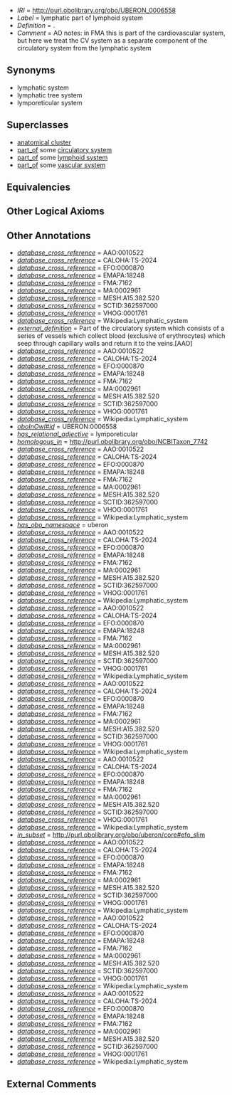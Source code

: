  * *IRI* = http://purl.obolibrary.org/obo/UBERON_0006558
 * *Label* = lymphatic part of lymphoid system
 * *Definition* = .
 * *Comment* = AO notes: in FMA this is part of the cardiovascular system, but here we treat the CV system as a separate component of the circulatory system from the lymphatic system

## Synonyms

 * lymphatic system
 * lymphatic tree system
 * lymporeticular system

## Superclasses

 * [anatomical cluster](../../UBERON/77/UBERON_0000477.md)
 * [part_of](../../BFO/50/BFO_0000050.md) some [circulatory system](../../UBERON/09/UBERON_0001009.md)
 * [part_of](../../BFO/50/BFO_0000050.md) some [lymphoid system](../../UBERON/65/UBERON_0002465.md)
 * [part_of](../../BFO/50/BFO_0000050.md) some [vascular system](../../UBERON/98/UBERON_0007798.md)

## Equivalencies


## Other Logical Axioms


## Other Annotations

 * *[database_cross_reference](../../ef/oboInOwl#hasDbXref.md)* = AAO:0010522
 * *[database_cross_reference](../../ef/oboInOwl#hasDbXref.md)* = CALOHA:TS-2024
 * *[database_cross_reference](../../ef/oboInOwl#hasDbXref.md)* = EFO:0000870
 * *[database_cross_reference](../../ef/oboInOwl#hasDbXref.md)* = EMAPA:18248
 * *[database_cross_reference](../../ef/oboInOwl#hasDbXref.md)* = FMA:7162
 * *[database_cross_reference](../../ef/oboInOwl#hasDbXref.md)* = MA:0002961
 * *[database_cross_reference](../../ef/oboInOwl#hasDbXref.md)* = MESH:A15.382.520
 * *[database_cross_reference](../../ef/oboInOwl#hasDbXref.md)* = SCTID:362597000
 * *[database_cross_reference](../../ef/oboInOwl#hasDbXref.md)* = VHOG:0001761
 * *[database_cross_reference](../../ef/oboInOwl#hasDbXref.md)* = Wikipedia:Lymphatic_system
 * *[external_definition](../../UBPROP/01/UBPROP_0000001.md)* = Part of the circulatory system which consists of a series of vessels which collect blood (exclusive of erythrocytes) which seep through capillary walls and return it to the veins.[AAO]
 * *[database_cross_reference](../../ef/oboInOwl#hasDbXref.md)* = AAO:0010522
 * *[database_cross_reference](../../ef/oboInOwl#hasDbXref.md)* = CALOHA:TS-2024
 * *[database_cross_reference](../../ef/oboInOwl#hasDbXref.md)* = EFO:0000870
 * *[database_cross_reference](../../ef/oboInOwl#hasDbXref.md)* = EMAPA:18248
 * *[database_cross_reference](../../ef/oboInOwl#hasDbXref.md)* = FMA:7162
 * *[database_cross_reference](../../ef/oboInOwl#hasDbXref.md)* = MA:0002961
 * *[database_cross_reference](../../ef/oboInOwl#hasDbXref.md)* = MESH:A15.382.520
 * *[database_cross_reference](../../ef/oboInOwl#hasDbXref.md)* = SCTID:362597000
 * *[database_cross_reference](../../ef/oboInOwl#hasDbXref.md)* = VHOG:0001761
 * *[database_cross_reference](../../ef/oboInOwl#hasDbXref.md)* = Wikipedia:Lymphatic_system
 * *[oboInOwl#id](../../id/oboInOwl#id.md)* = UBERON:0006558
 * *[has_relational_adjective](../../UBPROP/07/UBPROP_0000007.md)* = lymporeticular
 * *[homologous_in](../../core#homologous/in/core#homologous_in.md)* = http://purl.obolibrary.org/obo/NCBITaxon_7742
 * *[database_cross_reference](../../ef/oboInOwl#hasDbXref.md)* = AAO:0010522
 * *[database_cross_reference](../../ef/oboInOwl#hasDbXref.md)* = CALOHA:TS-2024
 * *[database_cross_reference](../../ef/oboInOwl#hasDbXref.md)* = EFO:0000870
 * *[database_cross_reference](../../ef/oboInOwl#hasDbXref.md)* = EMAPA:18248
 * *[database_cross_reference](../../ef/oboInOwl#hasDbXref.md)* = FMA:7162
 * *[database_cross_reference](../../ef/oboInOwl#hasDbXref.md)* = MA:0002961
 * *[database_cross_reference](../../ef/oboInOwl#hasDbXref.md)* = MESH:A15.382.520
 * *[database_cross_reference](../../ef/oboInOwl#hasDbXref.md)* = SCTID:362597000
 * *[database_cross_reference](../../ef/oboInOwl#hasDbXref.md)* = VHOG:0001761
 * *[database_cross_reference](../../ef/oboInOwl#hasDbXref.md)* = Wikipedia:Lymphatic_system
 * *[has_obo_namespace](../../ce/oboInOwl#hasOBONamespace.md)* = uberon
 * *[database_cross_reference](../../ef/oboInOwl#hasDbXref.md)* = AAO:0010522
 * *[database_cross_reference](../../ef/oboInOwl#hasDbXref.md)* = CALOHA:TS-2024
 * *[database_cross_reference](../../ef/oboInOwl#hasDbXref.md)* = EFO:0000870
 * *[database_cross_reference](../../ef/oboInOwl#hasDbXref.md)* = EMAPA:18248
 * *[database_cross_reference](../../ef/oboInOwl#hasDbXref.md)* = FMA:7162
 * *[database_cross_reference](../../ef/oboInOwl#hasDbXref.md)* = MA:0002961
 * *[database_cross_reference](../../ef/oboInOwl#hasDbXref.md)* = MESH:A15.382.520
 * *[database_cross_reference](../../ef/oboInOwl#hasDbXref.md)* = SCTID:362597000
 * *[database_cross_reference](../../ef/oboInOwl#hasDbXref.md)* = VHOG:0001761
 * *[database_cross_reference](../../ef/oboInOwl#hasDbXref.md)* = Wikipedia:Lymphatic_system
 * *[database_cross_reference](../../ef/oboInOwl#hasDbXref.md)* = AAO:0010522
 * *[database_cross_reference](../../ef/oboInOwl#hasDbXref.md)* = CALOHA:TS-2024
 * *[database_cross_reference](../../ef/oboInOwl#hasDbXref.md)* = EFO:0000870
 * *[database_cross_reference](../../ef/oboInOwl#hasDbXref.md)* = EMAPA:18248
 * *[database_cross_reference](../../ef/oboInOwl#hasDbXref.md)* = FMA:7162
 * *[database_cross_reference](../../ef/oboInOwl#hasDbXref.md)* = MA:0002961
 * *[database_cross_reference](../../ef/oboInOwl#hasDbXref.md)* = MESH:A15.382.520
 * *[database_cross_reference](../../ef/oboInOwl#hasDbXref.md)* = SCTID:362597000
 * *[database_cross_reference](../../ef/oboInOwl#hasDbXref.md)* = VHOG:0001761
 * *[database_cross_reference](../../ef/oboInOwl#hasDbXref.md)* = Wikipedia:Lymphatic_system
 * *[database_cross_reference](../../ef/oboInOwl#hasDbXref.md)* = AAO:0010522
 * *[database_cross_reference](../../ef/oboInOwl#hasDbXref.md)* = CALOHA:TS-2024
 * *[database_cross_reference](../../ef/oboInOwl#hasDbXref.md)* = EFO:0000870
 * *[database_cross_reference](../../ef/oboInOwl#hasDbXref.md)* = EMAPA:18248
 * *[database_cross_reference](../../ef/oboInOwl#hasDbXref.md)* = FMA:7162
 * *[database_cross_reference](../../ef/oboInOwl#hasDbXref.md)* = MA:0002961
 * *[database_cross_reference](../../ef/oboInOwl#hasDbXref.md)* = MESH:A15.382.520
 * *[database_cross_reference](../../ef/oboInOwl#hasDbXref.md)* = SCTID:362597000
 * *[database_cross_reference](../../ef/oboInOwl#hasDbXref.md)* = VHOG:0001761
 * *[database_cross_reference](../../ef/oboInOwl#hasDbXref.md)* = Wikipedia:Lymphatic_system
 * *[database_cross_reference](../../ef/oboInOwl#hasDbXref.md)* = AAO:0010522
 * *[database_cross_reference](../../ef/oboInOwl#hasDbXref.md)* = CALOHA:TS-2024
 * *[database_cross_reference](../../ef/oboInOwl#hasDbXref.md)* = EFO:0000870
 * *[database_cross_reference](../../ef/oboInOwl#hasDbXref.md)* = EMAPA:18248
 * *[database_cross_reference](../../ef/oboInOwl#hasDbXref.md)* = FMA:7162
 * *[database_cross_reference](../../ef/oboInOwl#hasDbXref.md)* = MA:0002961
 * *[database_cross_reference](../../ef/oboInOwl#hasDbXref.md)* = MESH:A15.382.520
 * *[database_cross_reference](../../ef/oboInOwl#hasDbXref.md)* = SCTID:362597000
 * *[database_cross_reference](../../ef/oboInOwl#hasDbXref.md)* = VHOG:0001761
 * *[database_cross_reference](../../ef/oboInOwl#hasDbXref.md)* = Wikipedia:Lymphatic_system
 * *[in_subset](../../et/oboInOwl#inSubset.md)* = http://purl.obolibrary.org/obo/uberon/core#efo_slim
 * *[database_cross_reference](../../ef/oboInOwl#hasDbXref.md)* = AAO:0010522
 * *[database_cross_reference](../../ef/oboInOwl#hasDbXref.md)* = CALOHA:TS-2024
 * *[database_cross_reference](../../ef/oboInOwl#hasDbXref.md)* = EFO:0000870
 * *[database_cross_reference](../../ef/oboInOwl#hasDbXref.md)* = EMAPA:18248
 * *[database_cross_reference](../../ef/oboInOwl#hasDbXref.md)* = FMA:7162
 * *[database_cross_reference](../../ef/oboInOwl#hasDbXref.md)* = MA:0002961
 * *[database_cross_reference](../../ef/oboInOwl#hasDbXref.md)* = MESH:A15.382.520
 * *[database_cross_reference](../../ef/oboInOwl#hasDbXref.md)* = SCTID:362597000
 * *[database_cross_reference](../../ef/oboInOwl#hasDbXref.md)* = VHOG:0001761
 * *[database_cross_reference](../../ef/oboInOwl#hasDbXref.md)* = Wikipedia:Lymphatic_system
 * *[database_cross_reference](../../ef/oboInOwl#hasDbXref.md)* = AAO:0010522
 * *[database_cross_reference](../../ef/oboInOwl#hasDbXref.md)* = CALOHA:TS-2024
 * *[database_cross_reference](../../ef/oboInOwl#hasDbXref.md)* = EFO:0000870
 * *[database_cross_reference](../../ef/oboInOwl#hasDbXref.md)* = EMAPA:18248
 * *[database_cross_reference](../../ef/oboInOwl#hasDbXref.md)* = FMA:7162
 * *[database_cross_reference](../../ef/oboInOwl#hasDbXref.md)* = MA:0002961
 * *[database_cross_reference](../../ef/oboInOwl#hasDbXref.md)* = MESH:A15.382.520
 * *[database_cross_reference](../../ef/oboInOwl#hasDbXref.md)* = SCTID:362597000
 * *[database_cross_reference](../../ef/oboInOwl#hasDbXref.md)* = VHOG:0001761
 * *[database_cross_reference](../../ef/oboInOwl#hasDbXref.md)* = Wikipedia:Lymphatic_system
 * *[database_cross_reference](../../ef/oboInOwl#hasDbXref.md)* = AAO:0010522
 * *[database_cross_reference](../../ef/oboInOwl#hasDbXref.md)* = CALOHA:TS-2024
 * *[database_cross_reference](../../ef/oboInOwl#hasDbXref.md)* = EFO:0000870
 * *[database_cross_reference](../../ef/oboInOwl#hasDbXref.md)* = EMAPA:18248
 * *[database_cross_reference](../../ef/oboInOwl#hasDbXref.md)* = FMA:7162
 * *[database_cross_reference](../../ef/oboInOwl#hasDbXref.md)* = MA:0002961
 * *[database_cross_reference](../../ef/oboInOwl#hasDbXref.md)* = MESH:A15.382.520
 * *[database_cross_reference](../../ef/oboInOwl#hasDbXref.md)* = SCTID:362597000
 * *[database_cross_reference](../../ef/oboInOwl#hasDbXref.md)* = VHOG:0001761
 * *[database_cross_reference](../../ef/oboInOwl#hasDbXref.md)* = Wikipedia:Lymphatic_system

## External Comments


